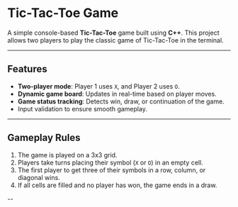  # Tic-Tac-Toe Game

A simple console-based **Tic-Tac-Toe** game built using **C++**. This project allows two players to play the classic game of Tic-Tac-Toe in the terminal.

---

## Features

- **Two-player mode**: Player 1 uses `X`, and Player 2 uses `O`.
- **Dynamic game board**: Updates in real-time based on player moves.
- **Game status tracking**: Detects win, draw, or continuation of the game.
- Input validation to ensure smooth gameplay.

---

## Gameplay Rules

1. The game is played on a 3x3 grid.
2. Players take turns placing their symbol (`X` or `O`) in an empty cell.
3. The first player to get three of their symbols in a row, column, or diagonal wins.
4. If all cells are filled and no player has won, the game ends in a draw.

--
